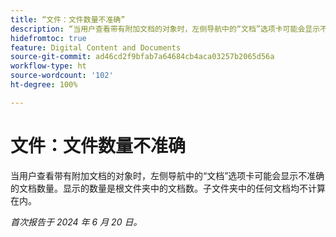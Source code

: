 ```yaml
---
title: “文件：文件数量不准确”
description: “当用户查看带有附加文档的对象时，左侧导航中的“文档”选项卡可能会显示不准确的文档数量。显示的数量是根文件夹中的文档数。子文件夹中的任何文档均不计算在内。”
hidefromtoc: true
feature: Digital Content and Documents
source-git-commit: ad46cd2f9bfab7a64684cb4aca03257b2065d56a
workflow-type: ht
source-wordcount: '102'
ht-degree: 100%

---
```



# 文件：文件数量不准确

当用户查看带有附加文档的对象时，左侧导航中的“文档”选项卡可能会显示不准确的文档数量。显示的数量是根文件夹中的文档数。子文件夹中的任何文档均不计算在内。

_首次报告于 2024 年 6 月 20 日。_
